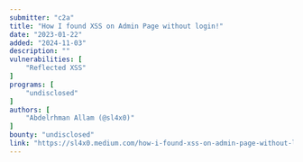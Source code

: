 ```yaml
---
submitter: "c2a"
title: "How I found XSS on Admin Page without login!"
date: "2023-01-22"
added: "2024-11-03"
description: ""
vulnerabilities: [
    "Reflected XSS"
]
programs: [
    "undisclosed"
]
authors: [
    "Abdelrhman Allam (@sl4x0)"
]
bounty: "undisclosed"
link: "https://sl4x0.medium.com/how-i-found-xss-on-admin-page-without-login-fe165a5f89c2"
---
```




